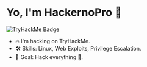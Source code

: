 # Yo, I'm HackernoPro 👋
[![TryHackMe Badge](https://tryhackme-badges.s3.amazonaws.com/HackernoPro.png)](https://tryhackme.com/p/HackernoPro)
- 🔥 I'm hacking on TryHackMe.
- 🛠️ Skills: Linux, Web Exploits, Privilege Escalation.
- 🎯 Goal: Hack everything 🦫.
